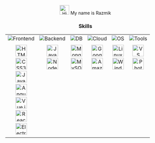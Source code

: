 <div align="center">

  <p>
    <img src="https://user-images.githubusercontent.com/18350557/176309783-0785949b-9127-417c-8b55-ab5a4333674e.gif" width="30" alt="Hi there!" />
    My name is Razmik
  </p>

  <h3>Skills</h3>

  <table width="100%">
    <tr>
      <td valign="top" align="center">
        <img src="https://img.shields.io/badge/-Frontend-brightgreen?style=for-the-badge&labelColor=black&color=brightgreen" alt="Frontend" style="margin-bottom: 10px;"> <br>
        <a href="https://developer.mozilla.org/en-US/docs/Glossary/HTML5" target="_blank" rel="noopener noreferrer"><img src="https://raw.githubusercontent.com/danielcranney/readme-generator/main/public/icons/skills/html5-colored.svg" width="36" height="36" alt="HTML5" style="margin-bottom: 5px;" /></a><br>
        <a href="https://www.w3.org/TR/CSS/#css" target="_blank" rel="noopener noreferrer"><img src="https://raw.githubusercontent.com/danielcranney/readme-generator/main/public/icons/skills/css3-colored.svg" width="36" height="36" alt="CSS3" style="margin-bottom: 5px;" /></a><br>
        <a href="https://developer.mozilla.org/en-US/docs/Web/JavaScript" target="_blank" rel="noopener noreferrer"><img src="https://raw.githubusercontent.com/danielcranney/readme-generator/main/public/icons/skills/javascript-colored.svg" width="36" height="36" alt="JavaScript" style="margin-bottom: 5px;" /></a><br>
        <a href="https://angular.io/" target="_blank" rel="noopener noreferrer"><img src="https://raw.githubusercontent.com/danielcranney/readme-generator/main/public/icons/skills/angularjs-colored.svg" width="36" height="36" alt="Angular" style="margin-bottom: 5px;" /></a><br>
        <a href="https://vuejs.org/" target="_blank" rel="noopener noreferrer"><img src="https://raw.githubusercontent.com/danielcranney/readme-generator/main/public/icons/skills/vuejs-colored.svg" width="36" height="36" alt="Vue.js" style="margin-bottom: 5px;" /></a><br>
        <a href="https://reactjs.org/" target="_blank" rel="noopener noreferrer"><img src="https://raw.githubusercontent.com/danielcranney/readme-generator/main/public/icons/skills/react-colored.svg" width="36" height="36" alt="React" style="margin-bottom: 5px;" /></a><br>
        <a href="https://www.electronjs.org/" target="_blank" rel="noopener noreferrer"><img src="https://raw.githubusercontent.com/danielcranney/readme-generator/main/public/icons/skills/electron-colored.svg" width="36" height="36" alt="Electron" style="margin-bottom: 5px;" /></a><br>
      </td>
      <td valign="top" align="center">
        <img src="https://img.shields.io/badge/-Backend-blue?style=for-the-badge&labelColor=black&color=blue&link=https://example.com" alt="Backend" style="margin-bottom: 10px;"> <br>
        <a href="https://www.oracle.com/java/" target="_blank" rel="noopener noreferrer"><img src="https://raw.githubusercontent.com/danielcranney/readme-generator/main/public/icons/skills/java-colored.svg" width="36" height="36" alt="Java" style="margin-bottom: 5px;" /></a><br>
        <a href="https://nodejs.org/en/" target="_blank" rel="noopener noreferrer"><img src="https://raw.githubusercontent.com/danielcranney/readme-generator/main/public/icons/skills/nodejs-colored.svg" width="36" height="36" alt="NodeJS" style="margin-bottom: 5px;" /></a><br>
      </td>
      <td valign="top" align="center">
       <img src="https://img.shields.io/badge/-DB-9cf?style=for-the-badge&labelColor=black&color=9cf&link=https://example.com" alt="DB" style="margin-bottom: 10px;"> <br>
        <a href="https://www.mongodb.com/" target="_blank" rel="noopener noreferrer"><img src="https://raw.githubusercontent.com/danielcranney/readme-generator/main/public/icons/skills/mongodb-colored.svg" width="36" height="36" alt="MongoDB" style="margin-bottom: 5px;" /></a><br>
        <a href="https://www.mysql.com/" target="_blank" rel="noopener noreferrer"><img src="https://raw.githubusercontent.com/danielcranney/readme-generator/main/public/icons/skills/mysql-colored.svg" width="36" height="36" alt="MySQL" style="margin-bottom: 5px;" /></a><br>
      </td>
      <td valign="top" align="center">
        <img src="https://img.shields.io/badge/-Cloud-orange?style=for-the-badge&labelColor=black&color=orange&link=https://example.com" alt="Cloud" style="margin-bottom: 10px;"> <br>
        <a href="https://cloud.google.com/" target="_blank" rel="noopener noreferrer"><img src="https://raw.githubusercontent.com/danielcranney/readme-generator/main/public/icons/skills/googlecloud-colored.svg" width="36" height="36" alt="Google Cloud" style="margin-bottom: 5px;" /></a><br>
        <a href="https://aws.amazon.com" target="_blank" rel="noopener noreferrer"><img src="https://raw.githubusercontent.com/danielcranney/readme-generator/main/public/icons/skills/aws-colored.svg" width="36" height="36" alt="Amazon Web Services" style="margin-bottom: 5px;" /></a><br>
      </td>
      <td valign="top" align="center">
        <img src="https://img.shields.io/badge/-OS-blueviolet?style=for-the-badge&labelColor=black&color=blueviolet&link=https://example.com" alt="OS" style="margin-bottom: 10px;"> <br>
        <a href="https://www.linux.org" target="_blank" rel="noopener noreferrer"><img src="https://raw.githubusercontent.com/danielcranney/readme-generator/main/public/icons/skills/linux-colored.svg" width="36" height="36" alt="Linux" style="margin-bottom: 5px;"/></a><br>
        <a href="https://www.microsoft.com/en-us/windows" target="_blank" rel="noopener noreferrer"> <img src="https://img.icons8.com/color/48/000000/windows-10.png" width="36" height="36" alt="Windows" style="margin-bottom: 5px;"/></a> <br>
      </td>
      <td valign="top" align="center">
        <img src="https://img.shields.io/badge/-Tools-yellow?style=for-the-badge&labelColor=black&color=yellow&link=https://example.com" alt="Tools" style="margin-bottom: 10px;"> <br>
       <a href="https://code.visualstudio.com/" target="_blank" rel="noopener noreferrer"><img src="https://raw.githubusercontent.com/danielcranney/readme-generator/main/public/icons/skills/visualstudiocode-colored.svg" width="36" height="36" alt="VS Code" style="margin-bottom: 5px;" /></a><br>
        <a href="https://www.adobe.com/uk/products/photoshop.html" target="_blank" rel="noopener noreferrer"><img src="https://raw.githubusercontent.com/danielcranney/readme-generator/main/public/icons/skills/photoshop-colored.svg" width="36" height="36" alt="Photoshop" style="margin-bottom: 5px;" /></a><br>
      </td>
    </tr>
  </table>
</div>
